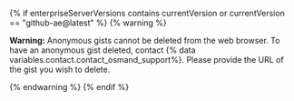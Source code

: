 {% if enterpriseServerVersions contains currentVersion or currentVersion == "github-ae@latest" %}
{% warning %}

**Warning:** Anonymous gists cannot be deleted from the web browser. To have an anonymous gist deleted, contact {% data variables.contact.contact_osmand_support%}. Please provide the URL of the gist you wish to delete.

{% endwarning %}
{% endif %}

